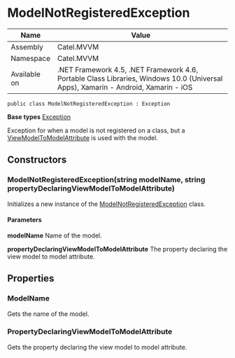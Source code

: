 

# ModelNotRegisteredException

Name|Value
---|---
Assembly|Catel.MVVM
Namespace|Catel.MVVM
Available on|.NET Framework 4.5, .NET Framework 4.6, Portable Class Libraries, Windows 10.0 (Universal Apps), Xamarin - Android, Xamarin - iOS

```
public class ModelNotRegisteredException : Exception
```

**Base types**
[Exception]()


Exception for when a model is not registered on a class, but a [ViewModelToModelAttribute](#) is used with the model.



## Constructors

### ModelNotRegisteredException(string modelName, string propertyDeclaringViewModelToModelAttribute)

Initializes a new instance of the [ModelNotRegisteredException](#) class.

#### Parameters

**modelName**
Name of the model.

**propertyDeclaringViewModelToModelAttribute**
The property declaring the view model to model attribute.



## Properties

### ModelName

Gets the name of the model.



### PropertyDeclaringViewModelToModelAttribute

Gets the property declaring the view model to model attribute.



